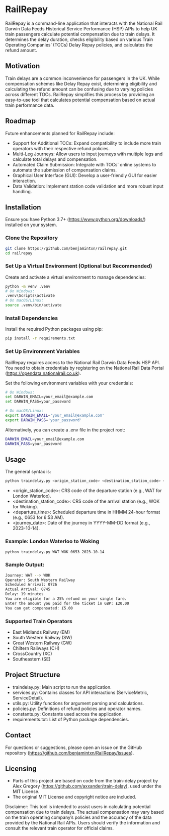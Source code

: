 # RailRepay

RailRepay is a command-line application that interacts with the National Rail Darwin Data Feeds Historical Service Performance (HSP) APIs to help UK train passengers calculate potential compensation due to train delays. It determines the delay duration, checks eligibility based on various Train Operating Companies’ (TOCs) Delay Repay policies, and calculates the refund amount.

## Motivation

Train delays are a common inconvenience for passengers in the UK. While compensation schemes like Delay Repay exist, determining eligibility and calculating the refund amount can be confusing due to varying policies across different TOCs. RailRepay simplifies this process by providing an easy-to-use tool that calculates potential compensation based on actual train performance data.

## Roadmap

Future enhancements planned for RailRepay include:

- Support for Additional TOCs: Expand compatibility to include more train operators with their respective refund policies.
- Multi-Leg Journeys: Allow users to input journeys with multiple legs and calculate total delays and compensation.
- Automated Claim Submission: Integrate with TOCs’ online systems to automate the submission of compensation claims.
- Graphical User Interface (GUI): Develop a user-friendly GUI for easier interaction.
- Data Validation: Implement station code validation and more robust input handling.

## Installation

Ensure you have Python 3.7+ (https://www.python.org/downloads/) installed on your system.

### Clone the Repository

```bash
git clone https://github.com/benjamintxn/railrepay.git
cd railrepay
```

### Set Up a Virtual Environment (Optional but Recommended)

Create and activate a virtual environment to manage dependencies:

```bash
python -m venv .venv
# On Windows:
.venv\Scripts\activate
# On macOS/Linux:
source .venv/bin/activate
```

### Install Dependencies

Install the required Python packages using pip:

```bash
pip install -r requirements.txt
```

### Set Up Environment Variables

RailRepay requires access to the National Rail Darwin Data Feeds HSP API. You need to obtain credentials by registering on the National Rail Data Portal (https://opendata.nationalrail.co.uk).

Set the following environment variables with your credentials:

```bash
# On Windows:
set DARWIN_EMAIL=your_email@example.com
set DARWIN_PASS=your_password

# On macOS/Linux:
export DARWIN_EMAIL='your_email@example.com'
export DARWIN_PASS='your_password'
```

Alternatively, you can create a .env file in the project root:

```bash
DARWIN_EMAIL=your_email@example.com
DARWIN_PASS=your_password
```

## Usage

The general syntax is:

```bash
python traindelay.py <origin_station_code> <destination_station_code> <departure_time> <journey_date>
```

- <origin_station_code>: CRS code of the departure station (e.g., WAT for London Waterloo).
- <destination_station_code>: CRS code of the arrival station (e.g., WOK for Woking).
- <departure_time>: Scheduled departure time in HHMM 24-hour format (e.g., 0653 for 6:53 AM).
- <journey_date>: Date of the journey in YYYY-MM-DD format (e.g., 2023-10-14).

### Example: London Waterloo to Woking

```bash
python traindelay.py WAT WOK 0653 2023-10-14
```

### Sample Output:

```bash
Journey: WAT --> WOK
Operator: South Western Railway
Scheduled Arrival: 0726
Actual Arrival: 0745
Delay: 19 minutes
You are eligible for a 25% refund on your single fare.
Enter the amount you paid for the ticket in GBP: £20.00
You can get compensated: £5.00
```

### Supported Train Operators

- East Midlands Railway (EM)
- South Western Railway (SW)
- Great Western Railway (GW)
- Chiltern Railways (CH)
- CrossCountry (XC)
- Southeastern (SE)

## Project Structure

- traindelay.py: Main script to run the application.
- services.py: Contains classes for API interactions (ServiceMetric, ServiceDetail).
- utils.py: Utility functions for argument parsing and calculations.
- policies.py: Definitions of refund policies and operator names.
- constants.py: Constants used across the application.
- requirements.txt: List of Python package dependencies.

## Contact

For questions or suggestions, please open an issue on the GitHub repository (https://github.com/benjamintxn/RailRepay/issues).

## Licensing

- Parts of this project are based on code from the train-delay project by Alex Gregory (https://github.com/axxander/train-delay), used under the MIT License.
- The original MIT License and copyright notice are included.

Disclaimer: This tool is intended to assist users in calculating potential compensation due to train delays. The actual compensation may vary based on the train operating company’s policies and the accuracy of the data provided by the National Rail APIs. Users should verify the information and consult the relevant train operator for official claims.